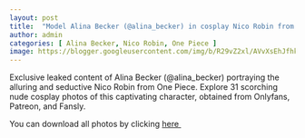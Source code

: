```yaml
---
layout: post
title:  "Model Alina Becker (@alina_becker) in cosplay Nico Robin from One Piece - 31 leaked photos from Onlyfans, Patreon, and Fansly"
author: admin
categories: [ Alina Becker, Nico Robin, One Piece ]
image: https://blogger.googleusercontent.com/img/b/R29vZ2xl/AVvXsEhJfhkvFq5wOmJNLcx2jRDh0bGaj3CqxOuV_ren_Pxh0EqhKMiKId_DjGH2sGQiSBo28psjTfEE4suvDOgvt_oE2Bq3ZjRwVvex9fwWeCrqM8ZHnTYt5X409wUpfmyHwQKd0mW7PKVao7Fi08rxwolKN9B8RZ4w-aLSPVDi5f21G8mAwZd5GtrD0yG0jDiv/s1600/1.webp
---
```


Exclusive leaked content of Alina Becker (@alina_becker) portraying the alluring and seductive Nico Robin from One Piece. Explore 31 scorching nude cosplay photos of this captivating character, obtained from Onlyfans, Patreon, and Fansly.

<p>You can download all photos by clicking <a href="https://www.mediafire.com/file/kfmwktdms906hpx/Model_Alina_Becker_%2528%2540alina_becker%2529_in_cosplay_Nico_Robin_from_One_Piece_-_31_leaked_photos_from_Onlyfans%252C_Patreon%252C_and_Fansly.rar/file">here&nbsp;</a></p>

<div class="separator" style="clear: both;"><a href="https://blogger.googleusercontent.com/img/b/R29vZ2xl/AVvXsEhJfhkvFq5wOmJNLcx2jRDh0bGaj3CqxOuV_ren_Pxh0EqhKMiKId_DjGH2sGQiSBo28psjTfEE4suvDOgvt_oE2Bq3ZjRwVvex9fwWeCrqM8ZHnTYt5X409wUpfmyHwQKd0mW7PKVao7Fi08rxwolKN9B8RZ4w-aLSPVDi5f21G8mAwZd5GtrD0yG0jDiv/s1600/1.webp" style="display: block; padding: 1em 0; text-align: center; "><img alt="" border="0" data-original-height="1707" data-original-width="1280" src="https://blogger.googleusercontent.com/img/b/R29vZ2xl/AVvXsEhJfhkvFq5wOmJNLcx2jRDh0bGaj3CqxOuV_ren_Pxh0EqhKMiKId_DjGH2sGQiSBo28psjTfEE4suvDOgvt_oE2Bq3ZjRwVvex9fwWeCrqM8ZHnTYt5X409wUpfmyHwQKd0mW7PKVao7Fi08rxwolKN9B8RZ4w-aLSPVDi5f21G8mAwZd5GtrD0yG0jDiv/s1600/1.webp"/></a></div><div class="separator" style="clear: both;"><a href="https://blogger.googleusercontent.com/img/b/R29vZ2xl/AVvXsEjdtHmhQOQwpQwB7i4LUJykDs-PoI6DVC1qD6_VDtMR02FGHqI4xBZaSTrtnKmipVMTLxxbw7HmBZACjWhW_oxegBIwizP_bQHre1ucCTCdekSLgAOnCmehXOiToE6gAASHFWgop-480KbHwYAyDtpgd4fxZYLPBHFnHSB6AuynZmrsXQARQTp82-VpsEee/s1600/2.webp" style="display: block; padding: 1em 0; text-align: center; "><img alt="" border="0" data-original-height="1707" data-original-width="1280" src="https://blogger.googleusercontent.com/img/b/R29vZ2xl/AVvXsEjdtHmhQOQwpQwB7i4LUJykDs-PoI6DVC1qD6_VDtMR02FGHqI4xBZaSTrtnKmipVMTLxxbw7HmBZACjWhW_oxegBIwizP_bQHre1ucCTCdekSLgAOnCmehXOiToE6gAASHFWgop-480KbHwYAyDtpgd4fxZYLPBHFnHSB6AuynZmrsXQARQTp82-VpsEee/s1600/2.webp"/></a></div><div class="separator" style="clear: both;"><a href="https://blogger.googleusercontent.com/img/b/R29vZ2xl/AVvXsEjiNL8p4Bjiu8HKd3KUAIJ9huGvinLKJpQVVfUZVbCt1fn7W9SxArQwkOCdT96-uUVIptduSWxMxBJ2KGOzFb2miEo5dXLx8M_80sd0SGwS3AHyNZWHR9e7t_MMeQ0bnM_dpsS6s1wBmGzxolI1lCSj_Yzf0i_RZimhTme8rXak3ywy3I0PEjMSPkEduwmA/s1600/3.webp" style="display: block; padding: 1em 0; text-align: center; "><img alt="" border="0" data-original-height="1707" data-original-width="1280" src="https://blogger.googleusercontent.com/img/b/R29vZ2xl/AVvXsEjiNL8p4Bjiu8HKd3KUAIJ9huGvinLKJpQVVfUZVbCt1fn7W9SxArQwkOCdT96-uUVIptduSWxMxBJ2KGOzFb2miEo5dXLx8M_80sd0SGwS3AHyNZWHR9e7t_MMeQ0bnM_dpsS6s1wBmGzxolI1lCSj_Yzf0i_RZimhTme8rXak3ywy3I0PEjMSPkEduwmA/s1600/3.webp"/></a></div><div class="separator" style="clear: both;"><a href="https://blogger.googleusercontent.com/img/b/R29vZ2xl/AVvXsEiC3Xb5o1g0HHMlO6p5mPA5dwjPXEa57DKywP1ux0jormW1anPdDw3MJvuFz5uS7yMZSFlXm2s74N-iBt3BW_RLQCwbhp-ukT7mNnysJZgZ2Bqpf8rsfqRUmFmsVlbFJPPv16ARTh91w6XFC3z85XczDG5YAWs3Z1Xlt1cSmjx9_HlIPr_rvGMa5qcsfpT2/s1600/4.webp" style="display: block; padding: 1em 0; text-align: center; "><img alt="" border="0" data-original-height="1707" data-original-width="1280" src="https://blogger.googleusercontent.com/img/b/R29vZ2xl/AVvXsEiC3Xb5o1g0HHMlO6p5mPA5dwjPXEa57DKywP1ux0jormW1anPdDw3MJvuFz5uS7yMZSFlXm2s74N-iBt3BW_RLQCwbhp-ukT7mNnysJZgZ2Bqpf8rsfqRUmFmsVlbFJPPv16ARTh91w6XFC3z85XczDG5YAWs3Z1Xlt1cSmjx9_HlIPr_rvGMa5qcsfpT2/s1600/4.webp"/></a></div><div class="separator" style="clear: both;"><a href="https://blogger.googleusercontent.com/img/b/R29vZ2xl/AVvXsEiDJPYEuwst9u6jqdOd06ggqfcjxoNR3L0R9M-mlLTjJWcXlxv9CIYeVC8M2htyLO6QsBdFg2eD5v6C3jLjzAWv2MIlvjQnLQux9sSxEIMYT2kBADctgwhREv31B1LRYF6-bsGB-qKfpK_6ubBjO2Mf3XEhDAXUm6vHpIVmSbNDVwhk_KLd5alsfOw320pU/s1600/5.webp" style="display: block; padding: 1em 0; text-align: center; "><img alt="" border="0" data-original-height="1707" data-original-width="1280" src="https://blogger.googleusercontent.com/img/b/R29vZ2xl/AVvXsEiDJPYEuwst9u6jqdOd06ggqfcjxoNR3L0R9M-mlLTjJWcXlxv9CIYeVC8M2htyLO6QsBdFg2eD5v6C3jLjzAWv2MIlvjQnLQux9sSxEIMYT2kBADctgwhREv31B1LRYF6-bsGB-qKfpK_6ubBjO2Mf3XEhDAXUm6vHpIVmSbNDVwhk_KLd5alsfOw320pU/s1600/5.webp"/></a></div><div class="separator" style="clear: both;"><a href="https://blogger.googleusercontent.com/img/b/R29vZ2xl/AVvXsEiiYcK5FNcE0tAA4z7dVF4-T42fpCkMoHI39fcreWx6rCyx0F7AcO0I5Dkq95nL4eax9W63FUNnuTRZbAozVG6_ftm0fBOgkgX2eAgIoKitNTSeT7j4IFMkJK8F3-6H710K_QMVbw9urxgCUvYVLZKHR7HBSP9m6Kh7QJqfYEy5832epCyCnEOxAUudUC_s/s1600/6.webp" style="display: block; padding: 1em 0; text-align: center; "><img alt="" border="0" data-original-height="1707" data-original-width="1280" src="https://blogger.googleusercontent.com/img/b/R29vZ2xl/AVvXsEiiYcK5FNcE0tAA4z7dVF4-T42fpCkMoHI39fcreWx6rCyx0F7AcO0I5Dkq95nL4eax9W63FUNnuTRZbAozVG6_ftm0fBOgkgX2eAgIoKitNTSeT7j4IFMkJK8F3-6H710K_QMVbw9urxgCUvYVLZKHR7HBSP9m6Kh7QJqfYEy5832epCyCnEOxAUudUC_s/s1600/6.webp"/></a></div><div class="separator" style="clear: both;"><a href="https://blogger.googleusercontent.com/img/b/R29vZ2xl/AVvXsEgemaKa939O6VYZKIcvA6_TsGxaJP1iT1OTRxLZBqZNtQqA9NDlK7DfcqD0rIVje0Mq2V6tajG_JdenCLy3lPOuug-A8FAleObW_Yxuqmz4euL0lv_CWChTTJcImYN2rzlySmRoYrl8HdQsPOcyf06WYFcElPTZWKX0c9JGaADb2tstuurnN9yvPytwG2-o/s1600/7.webp" style="display: block; padding: 1em 0; text-align: center; "><img alt="" border="0" data-original-height="1707" data-original-width="1280" src="https://blogger.googleusercontent.com/img/b/R29vZ2xl/AVvXsEgemaKa939O6VYZKIcvA6_TsGxaJP1iT1OTRxLZBqZNtQqA9NDlK7DfcqD0rIVje0Mq2V6tajG_JdenCLy3lPOuug-A8FAleObW_Yxuqmz4euL0lv_CWChTTJcImYN2rzlySmRoYrl8HdQsPOcyf06WYFcElPTZWKX0c9JGaADb2tstuurnN9yvPytwG2-o/s1600/7.webp"/></a></div><div class="separator" style="clear: both;"><a href="https://blogger.googleusercontent.com/img/b/R29vZ2xl/AVvXsEhhDJt_BOOHIzJ3_-kd8rLmYGb3MWg6bn396ANrZ0y2_n9vDwUZepf_Eh33H3Ko_yaQ8fTIW6jRrnjsLVjtCMSpZllOyJdef6XO7F-PyYDtLkrCuzvWwAL-g_lD8b2mQ-2hGdvOnzB9TzQAaYeWtSeSM9ibHENUNPr4p7f7wdkSS9RvHI5JiRr_FsuKY8HM/s1600/8.webp" style="display: block; padding: 1em 0; text-align: center; "><img alt="" border="0" data-original-height="1707" data-original-width="1280" src="https://blogger.googleusercontent.com/img/b/R29vZ2xl/AVvXsEhhDJt_BOOHIzJ3_-kd8rLmYGb3MWg6bn396ANrZ0y2_n9vDwUZepf_Eh33H3Ko_yaQ8fTIW6jRrnjsLVjtCMSpZllOyJdef6XO7F-PyYDtLkrCuzvWwAL-g_lD8b2mQ-2hGdvOnzB9TzQAaYeWtSeSM9ibHENUNPr4p7f7wdkSS9RvHI5JiRr_FsuKY8HM/s1600/8.webp"/></a></div><div class="separator" style="clear: both;"><a href="https://blogger.googleusercontent.com/img/b/R29vZ2xl/AVvXsEgBHUntZPbl2_uGHfuNgpshwyNHmkiUa8_PuHHsoTxmFVJJ9dK98ck-fjfPdJTz3043E-HDjh-DInbYt03f8KsBHJjcLeV6agsrGEo7y_Ou2NNtGDANwrbJT5jFfdhUjfKmIw7P7xIwJFw9btVBKfPoenTniYClMBQGJJa9EI1WdtxvYnTPTH3yuMi5ml6v/s1600/9.webp" style="display: block; padding: 1em 0; text-align: center; "><img alt="" border="0" data-original-height="1707" data-original-width="1280" src="https://blogger.googleusercontent.com/img/b/R29vZ2xl/AVvXsEgBHUntZPbl2_uGHfuNgpshwyNHmkiUa8_PuHHsoTxmFVJJ9dK98ck-fjfPdJTz3043E-HDjh-DInbYt03f8KsBHJjcLeV6agsrGEo7y_Ou2NNtGDANwrbJT5jFfdhUjfKmIw7P7xIwJFw9btVBKfPoenTniYClMBQGJJa9EI1WdtxvYnTPTH3yuMi5ml6v/s1600/9.webp"/></a></div><div class="separator" style="clear: both;"><a href="https://blogger.googleusercontent.com/img/b/R29vZ2xl/AVvXsEiwASxNf5-H94YEo2cklHm1QtkElKFnp1JU5cNoT7KKeZMpHfqDAUEyrQGtjYly7snFGmLHDgl4BmfJ7gewJEIPEvHk9up8pw_s2M0DWC-OXFSU36DYkxVQN3HS6RVE83ePbbKqGcb7slYiIPkqpq3Hb_g4ewwzlQ9GLZogODizYMijun3ppbI4ta3SBJuM/s1600/10.webp" style="display: block; padding: 1em 0; text-align: center; "><img alt="" border="0" data-original-height="1707" data-original-width="1280" src="https://blogger.googleusercontent.com/img/b/R29vZ2xl/AVvXsEiwASxNf5-H94YEo2cklHm1QtkElKFnp1JU5cNoT7KKeZMpHfqDAUEyrQGtjYly7snFGmLHDgl4BmfJ7gewJEIPEvHk9up8pw_s2M0DWC-OXFSU36DYkxVQN3HS6RVE83ePbbKqGcb7slYiIPkqpq3Hb_g4ewwzlQ9GLZogODizYMijun3ppbI4ta3SBJuM/s1600/10.webp"/></a></div><div class="separator" style="clear: both;"><a href="https://blogger.googleusercontent.com/img/b/R29vZ2xl/AVvXsEiKYgyhwp3plz4TStZl8d8ZaBdBZ9a_57oODiy8owawSR582FOotM-A0qpuT728_xXSrWKS_aqmcB7vWsA_k7XPf0xN2djVp-gG2aKpEzBKgAgnF2WJPV0c8hFLPQNGo5j1_3_V34V2fcqhmpRq7cM4p32Pl_n_VTgbXTcEJkm2Ps4MjGyztfdFBas5hGD9/s1600/11.webp" style="display: block; padding: 1em 0; text-align: center; "><img alt="" border="0" data-original-height="1707" data-original-width="1280" src="https://blogger.googleusercontent.com/img/b/R29vZ2xl/AVvXsEiKYgyhwp3plz4TStZl8d8ZaBdBZ9a_57oODiy8owawSR582FOotM-A0qpuT728_xXSrWKS_aqmcB7vWsA_k7XPf0xN2djVp-gG2aKpEzBKgAgnF2WJPV0c8hFLPQNGo5j1_3_V34V2fcqhmpRq7cM4p32Pl_n_VTgbXTcEJkm2Ps4MjGyztfdFBas5hGD9/s1600/11.webp"/></a></div><div class="separator" style="clear: both;"><a href="https://blogger.googleusercontent.com/img/b/R29vZ2xl/AVvXsEhlG4_8QwdKSBjJ9kIS_-ZM9MN0PnGsI5rRVFC8U49eR5erAsxrqJIGHXclIsM0P86VjAhvviz7hsUlS9VByBL8-DjAlFozKTgT3aGphyphenhyphenFvfpwQ64x8qjy_Cz_O6F7FSe3DXim6jp0M2EG6qqn_o59oxn873duXP-IdYUmZvctNt4I6gbyPZQ4xwpXqywam/s1600/12.webp" style="display: block; padding: 1em 0; text-align: center; "><img alt="" border="0" data-original-height="1707" data-original-width="1280" src="https://blogger.googleusercontent.com/img/b/R29vZ2xl/AVvXsEhlG4_8QwdKSBjJ9kIS_-ZM9MN0PnGsI5rRVFC8U49eR5erAsxrqJIGHXclIsM0P86VjAhvviz7hsUlS9VByBL8-DjAlFozKTgT3aGphyphenhyphenFvfpwQ64x8qjy_Cz_O6F7FSe3DXim6jp0M2EG6qqn_o59oxn873duXP-IdYUmZvctNt4I6gbyPZQ4xwpXqywam/s1600/12.webp"/></a></div><div class="separator" style="clear: both;"><a href="https://blogger.googleusercontent.com/img/b/R29vZ2xl/AVvXsEgqeh9Q9ZAoJRnVcQQyjYmFSTxvi4B1X6tGX1n6Ft6XYkhJwg-lT-wFXM4zIw9bG3JBJkXkQTvcF4sg79xXaW18dmJF-BVuqYLmZvAgdKlCU65ONgraxrejBwHmBwvJ_ZmKwLC9PcsJ7mu7je8Epf10fWs2mopWBJ9la26Td2PZOcFcPZ66g6KUPHdir1tU/s1600/13.webp" style="display: block; padding: 1em 0; text-align: center; "><img alt="" border="0" data-original-height="1707" data-original-width="1280" src="https://blogger.googleusercontent.com/img/b/R29vZ2xl/AVvXsEgqeh9Q9ZAoJRnVcQQyjYmFSTxvi4B1X6tGX1n6Ft6XYkhJwg-lT-wFXM4zIw9bG3JBJkXkQTvcF4sg79xXaW18dmJF-BVuqYLmZvAgdKlCU65ONgraxrejBwHmBwvJ_ZmKwLC9PcsJ7mu7je8Epf10fWs2mopWBJ9la26Td2PZOcFcPZ66g6KUPHdir1tU/s1600/13.webp"/></a></div><div class="separator" style="clear: both;"><a href="https://blogger.googleusercontent.com/img/b/R29vZ2xl/AVvXsEjZzZhnGw582yLB8so0jOsl-JXJuWNoLxvSCaiQGoWujSUgYfKoWcFaqqMy9Bbb5sJ94YgoK0pPSoxwtGsmb7P1S5Wt6Lz01ETb7qwvULMF1nyBqZCGE5eNfhEhMaxxM79f9MLZYsWsg7lc54x5_d5tdbz0yzloz7r80lRhirh13PZ9_0GkCPnjx6oOF338/s1600/14.webp" style="display: block; padding: 1em 0; text-align: center; "><img alt="" border="0" data-original-height="1707" data-original-width="1280" src="https://blogger.googleusercontent.com/img/b/R29vZ2xl/AVvXsEjZzZhnGw582yLB8so0jOsl-JXJuWNoLxvSCaiQGoWujSUgYfKoWcFaqqMy9Bbb5sJ94YgoK0pPSoxwtGsmb7P1S5Wt6Lz01ETb7qwvULMF1nyBqZCGE5eNfhEhMaxxM79f9MLZYsWsg7lc54x5_d5tdbz0yzloz7r80lRhirh13PZ9_0GkCPnjx6oOF338/s1600/14.webp"/></a></div><div class="separator" style="clear: both;"><a href="https://blogger.googleusercontent.com/img/b/R29vZ2xl/AVvXsEhrOUeimHSvL5RexuxMSlWnZdCOdxUEqbnr1RywDst1-QOvJGNQGNL_t1tUbEPAqLAB0kV5tW3j9vN5yrKm4xsTmehz6Gjd2v3mITuq7h-ncxC49ccvcVwv38ZUTzHJJG3FQ_8dep7wKSXHEP-GlVmGeSGuyrQ6kcQxVq_VGSZSHVoiEmuhv0-AWZSLLlE8/s1600/15.webp" style="display: block; padding: 1em 0; text-align: center; "><img alt="" border="0" data-original-height="1707" data-original-width="1280" src="https://blogger.googleusercontent.com/img/b/R29vZ2xl/AVvXsEhrOUeimHSvL5RexuxMSlWnZdCOdxUEqbnr1RywDst1-QOvJGNQGNL_t1tUbEPAqLAB0kV5tW3j9vN5yrKm4xsTmehz6Gjd2v3mITuq7h-ncxC49ccvcVwv38ZUTzHJJG3FQ_8dep7wKSXHEP-GlVmGeSGuyrQ6kcQxVq_VGSZSHVoiEmuhv0-AWZSLLlE8/s1600/15.webp"/></a></div><div class="separator" style="clear: both;"><a href="https://blogger.googleusercontent.com/img/b/R29vZ2xl/AVvXsEhEGf_ETBgJiPjg0vmcX6zbxnqL8Bt6V4vSLYkwoiIdELPUcazEJAScm09eIeHClmu86fV8t_kt8q0qQmrzwISj04510P4pZaOxzkHbxWrsxsxH1MBYqcOwyH4GmsgGT6XJS8teoiETIgRtEm6daHPZFKsD6ihcVq7lSqw0K6B9Xf9ygKpH5BqXy4eaN1FT/s1600/16.webp" style="display: block; padding: 1em 0; text-align: center; "><img alt="" border="0" data-original-height="1707" data-original-width="1280" src="https://blogger.googleusercontent.com/img/b/R29vZ2xl/AVvXsEhEGf_ETBgJiPjg0vmcX6zbxnqL8Bt6V4vSLYkwoiIdELPUcazEJAScm09eIeHClmu86fV8t_kt8q0qQmrzwISj04510P4pZaOxzkHbxWrsxsxH1MBYqcOwyH4GmsgGT6XJS8teoiETIgRtEm6daHPZFKsD6ihcVq7lSqw0K6B9Xf9ygKpH5BqXy4eaN1FT/s1600/16.webp"/></a></div><div class="separator" style="clear: both;"><a href="https://blogger.googleusercontent.com/img/b/R29vZ2xl/AVvXsEi-NtvAV6dD7Wo-ELtlHEuAWb8_ZHuGNdOWycYJF4FptJmrKgiyPw_hXH0WZBS-N0DlrWI7x4e2S_m1MZBxMIqf65Q6X6qMk5MBhRY04zWtWNN_jbLSJJk52TshBrRM1DmZZRd1qu7vxBK38QmpERrlYcpt8PgNtZtKmY-Hg9FtrYMvIy8CqCLtAvfE9tGL/s1600/17.webp" style="display: block; padding: 1em 0; text-align: center; "><img alt="" border="0" data-original-height="1707" data-original-width="1280" src="https://blogger.googleusercontent.com/img/b/R29vZ2xl/AVvXsEi-NtvAV6dD7Wo-ELtlHEuAWb8_ZHuGNdOWycYJF4FptJmrKgiyPw_hXH0WZBS-N0DlrWI7x4e2S_m1MZBxMIqf65Q6X6qMk5MBhRY04zWtWNN_jbLSJJk52TshBrRM1DmZZRd1qu7vxBK38QmpERrlYcpt8PgNtZtKmY-Hg9FtrYMvIy8CqCLtAvfE9tGL/s1600/17.webp"/></a></div><div class="separator" style="clear: both;"><a href="https://blogger.googleusercontent.com/img/b/R29vZ2xl/AVvXsEhHS204xKZrAUz2Sl60DYMlNUT6tulM1BExaDnuOMalPInDi7z0VbE9uDGIncRbwGYkkLMquqBzbfw5NCwnK-J5Qi7SOwFpWN07TUDBpcewZVPsbNrUBh7WefcruOyWnMyUXSDVoL66wMyoTXqUuTKKWgrNrqyySzK2uFNgUQYE3awwXj5TPgPOe0I2fjN4/s1600/18.webp" style="display: block; padding: 1em 0; text-align: center; "><img alt="" border="0" data-original-height="1707" data-original-width="1280" src="https://blogger.googleusercontent.com/img/b/R29vZ2xl/AVvXsEhHS204xKZrAUz2Sl60DYMlNUT6tulM1BExaDnuOMalPInDi7z0VbE9uDGIncRbwGYkkLMquqBzbfw5NCwnK-J5Qi7SOwFpWN07TUDBpcewZVPsbNrUBh7WefcruOyWnMyUXSDVoL66wMyoTXqUuTKKWgrNrqyySzK2uFNgUQYE3awwXj5TPgPOe0I2fjN4/s1600/18.webp"/></a></div><div class="separator" style="clear: both;"><a href="https://blogger.googleusercontent.com/img/b/R29vZ2xl/AVvXsEgZv2IBZw2IZtbpwqTyxZBR8_ZyAuxBEjS3rjpvKyzLwXFkEPLOTQT2H17Yh-tCfFu4JV23t8ahbgo5LBfPgGycb4v31BNR726jtHzwB7XVImbfiX2nSGTf0zYWglWIPbFdP8B-mghaBMX-IvG20dCbA28CF7vebLdJmvrvJNiDcr4qLyvNONSkumy1ZgAI/s1600/19.webp" style="display: block; padding: 1em 0; text-align: center; "><img alt="" border="0" data-original-height="1707" data-original-width="1280" src="https://blogger.googleusercontent.com/img/b/R29vZ2xl/AVvXsEgZv2IBZw2IZtbpwqTyxZBR8_ZyAuxBEjS3rjpvKyzLwXFkEPLOTQT2H17Yh-tCfFu4JV23t8ahbgo5LBfPgGycb4v31BNR726jtHzwB7XVImbfiX2nSGTf0zYWglWIPbFdP8B-mghaBMX-IvG20dCbA28CF7vebLdJmvrvJNiDcr4qLyvNONSkumy1ZgAI/s1600/19.webp"/></a></div><div class="separator" style="clear: both;"><a href="https://blogger.googleusercontent.com/img/b/R29vZ2xl/AVvXsEiTg83kw-Gzogy-n5nN32CICn9hZQ17Prft1Xc89n5u3NW1_MVI_HO-c4O6D1Mg9ZDSmU9dfTb2q3qOf-I967s65aook7ueQ356BcSq83074ZayrJX083BHG4OTqXEf4GKG8jQQXoRLQWK-haxQPPhMjHaHteNsxJqKv2MleDnWcyt-pNserJ2mWyo0UPcN/s1600/20.webp" style="display: block; padding: 1em 0; text-align: center; "><img alt="" border="0" data-original-height="1707" data-original-width="1280" src="https://blogger.googleusercontent.com/img/b/R29vZ2xl/AVvXsEiTg83kw-Gzogy-n5nN32CICn9hZQ17Prft1Xc89n5u3NW1_MVI_HO-c4O6D1Mg9ZDSmU9dfTb2q3qOf-I967s65aook7ueQ356BcSq83074ZayrJX083BHG4OTqXEf4GKG8jQQXoRLQWK-haxQPPhMjHaHteNsxJqKv2MleDnWcyt-pNserJ2mWyo0UPcN/s1600/20.webp"/></a></div><div class="separator" style="clear: both;"><a href="https://blogger.googleusercontent.com/img/b/R29vZ2xl/AVvXsEg3Srftbc3qqBMaCqACO13qVQeBwvfVej3hciyTPtnUMpKCoN8qkOaW2yxj5wnlOvnKcIkneJ87Cdq9hO42puKrXCD-4kjhiy6dPDh1HVR16600ZjAVM5DNffAcMCc5weB_8vDDAGIY5TVCSIg6Y_PTo52TXxWhb0q36NBoiOvFuEpgkaAuvXkA54eYUfbt/s1600/21.webp" style="display: block; padding: 1em 0; text-align: center; "><img alt="" border="0" data-original-height="1707" data-original-width="1280" src="https://blogger.googleusercontent.com/img/b/R29vZ2xl/AVvXsEg3Srftbc3qqBMaCqACO13qVQeBwvfVej3hciyTPtnUMpKCoN8qkOaW2yxj5wnlOvnKcIkneJ87Cdq9hO42puKrXCD-4kjhiy6dPDh1HVR16600ZjAVM5DNffAcMCc5weB_8vDDAGIY5TVCSIg6Y_PTo52TXxWhb0q36NBoiOvFuEpgkaAuvXkA54eYUfbt/s1600/21.webp"/></a></div><div class="separator" style="clear: both;"><a href="https://blogger.googleusercontent.com/img/b/R29vZ2xl/AVvXsEgcjC3oIsaARn6_5mpwIa_Y48ZanYFj-SbOham-TbvMfAFlOmHK1zYebyYw0JXlZkw7z5FCzhutom9NutCK1O9TryC7QLSg20fqPLN6s47d6f5EhJrBI2BZk2tczdl9Kf3EaNr2Zp0wH9JIwqdW0tSwEQV8dObDri2MPSEYYlepS49ezq2cEzDlWYcPVDCL/s1600/22.webp" style="display: block; padding: 1em 0; text-align: center; "><img alt="" border="0" data-original-height="1707" data-original-width="1280" src="https://blogger.googleusercontent.com/img/b/R29vZ2xl/AVvXsEgcjC3oIsaARn6_5mpwIa_Y48ZanYFj-SbOham-TbvMfAFlOmHK1zYebyYw0JXlZkw7z5FCzhutom9NutCK1O9TryC7QLSg20fqPLN6s47d6f5EhJrBI2BZk2tczdl9Kf3EaNr2Zp0wH9JIwqdW0tSwEQV8dObDri2MPSEYYlepS49ezq2cEzDlWYcPVDCL/s1600/22.webp"/></a></div><div class="separator" style="clear: both;"><a href="https://blogger.googleusercontent.com/img/b/R29vZ2xl/AVvXsEgR7ECaCpepSf1HW2jyVT2tTj6urSRa9U4E-8mK27gmt3wjO_13XhgEI2UHrVBExEzke_MV_AvQ-NzFhvyh-jHkDHAGccDaqIu7xrCx5x39FdJxEBdlLid0nuJfy5g6mWaVePOXFcJ59FPC_8mCYGx1JzP5RmNBnUMzL0yHYzVVPE0iVGBpJjQkUcfi4YlF/s1600/23.webp" style="display: block; padding: 1em 0; text-align: center; "><img alt="" border="0" data-original-height="1707" data-original-width="1280" src="https://blogger.googleusercontent.com/img/b/R29vZ2xl/AVvXsEgR7ECaCpepSf1HW2jyVT2tTj6urSRa9U4E-8mK27gmt3wjO_13XhgEI2UHrVBExEzke_MV_AvQ-NzFhvyh-jHkDHAGccDaqIu7xrCx5x39FdJxEBdlLid0nuJfy5g6mWaVePOXFcJ59FPC_8mCYGx1JzP5RmNBnUMzL0yHYzVVPE0iVGBpJjQkUcfi4YlF/s1600/23.webp"/></a></div><div class="separator" style="clear: both;"><a href="https://blogger.googleusercontent.com/img/b/R29vZ2xl/AVvXsEj8emIXv_bbLxQj1ishw5PeKOneAKAYXYV6oc0KaVdpWvYKYscpRABO5PyD2LCqseEiA_iB7BdBVZxtH_A88ws_ydasE2D8NyBb3lrVsnUK35f5QwDQvdjdX_XD9-3t80mZYcchWWfIZ88SXoBAmKx42GgFVw79H9JeLmovlf4Ug_JScPwgQqmRwVgi3qmI/s1600/24.webp" style="display: block; padding: 1em 0; text-align: center; "><img alt="" border="0" data-original-height="1707" data-original-width="1280" src="https://blogger.googleusercontent.com/img/b/R29vZ2xl/AVvXsEj8emIXv_bbLxQj1ishw5PeKOneAKAYXYV6oc0KaVdpWvYKYscpRABO5PyD2LCqseEiA_iB7BdBVZxtH_A88ws_ydasE2D8NyBb3lrVsnUK35f5QwDQvdjdX_XD9-3t80mZYcchWWfIZ88SXoBAmKx42GgFVw79H9JeLmovlf4Ug_JScPwgQqmRwVgi3qmI/s1600/24.webp"/></a></div><div class="separator" style="clear: both;"><a href="https://blogger.googleusercontent.com/img/b/R29vZ2xl/AVvXsEjkRL0wzPOFGKywskMmTi5lFMT9fTO5FK-h4e-UhvRilbp_uJAdYpr6yVntBu1EvJjw18SH4TeQnDYTijov34DFr77Nsczeb06_bVNptD4ZXUyfz3aRSWWQB7QzwJi2CwmplecIfM6aRMY9yydoxVBQBzcC9tUbTmw6D7ktwPMHCT5gMrT3p703KdtO6dhf/s1600/25.webp" style="display: block; padding: 1em 0; text-align: center; "><img alt="" border="0" data-original-height="1707" data-original-width="1280" src="https://blogger.googleusercontent.com/img/b/R29vZ2xl/AVvXsEjkRL0wzPOFGKywskMmTi5lFMT9fTO5FK-h4e-UhvRilbp_uJAdYpr6yVntBu1EvJjw18SH4TeQnDYTijov34DFr77Nsczeb06_bVNptD4ZXUyfz3aRSWWQB7QzwJi2CwmplecIfM6aRMY9yydoxVBQBzcC9tUbTmw6D7ktwPMHCT5gMrT3p703KdtO6dhf/s1600/25.webp"/></a></div><div class="separator" style="clear: both;"><a href="https://blogger.googleusercontent.com/img/b/R29vZ2xl/AVvXsEhLB00dAX2PF8lb2fixA_vjA7Bhso9POfNQbdqiK_toygKnwjYKYdGMbEQrpKrgqSCobUowv13aFxzOfFQzIBNflLH0C-n9R3TA7u42its1KT7PgEBkCw9M61AYXWRBlsFPgSqTUTRULR_euwbBUFZk-qEEWMi_UhOuI7TGTkewNXAK7eixqFLsNnicR1qv/s1600/26.webp" style="display: block; padding: 1em 0; text-align: center; "><img alt="" border="0" data-original-height="1707" data-original-width="1280" src="https://blogger.googleusercontent.com/img/b/R29vZ2xl/AVvXsEhLB00dAX2PF8lb2fixA_vjA7Bhso9POfNQbdqiK_toygKnwjYKYdGMbEQrpKrgqSCobUowv13aFxzOfFQzIBNflLH0C-n9R3TA7u42its1KT7PgEBkCw9M61AYXWRBlsFPgSqTUTRULR_euwbBUFZk-qEEWMi_UhOuI7TGTkewNXAK7eixqFLsNnicR1qv/s1600/26.webp"/></a></div><div class="separator" style="clear: both;"><a href="https://blogger.googleusercontent.com/img/b/R29vZ2xl/AVvXsEgML6yGYkHL1uOIxDiER-eOjZXeATiRhrXIQ107dQIwr30Zbs4OOf-cKWaP0LBSCYnX5nsDMQXVC67TpDYSjpzXuEIvxelyRSnOidhFwODNVX7TBa0_n2GPk29y00MxM5TKCl6fOpxCuAbzKUDakeU-ZCHChDyMb43wzkf6K0hy1kCOzLzg6QgugNXQcl94/s1600/27.webp" style="display: block; padding: 1em 0; text-align: center; "><img alt="" border="0" data-original-height="1707" data-original-width="1280" src="https://blogger.googleusercontent.com/img/b/R29vZ2xl/AVvXsEgML6yGYkHL1uOIxDiER-eOjZXeATiRhrXIQ107dQIwr30Zbs4OOf-cKWaP0LBSCYnX5nsDMQXVC67TpDYSjpzXuEIvxelyRSnOidhFwODNVX7TBa0_n2GPk29y00MxM5TKCl6fOpxCuAbzKUDakeU-ZCHChDyMb43wzkf6K0hy1kCOzLzg6QgugNXQcl94/s1600/27.webp"/></a></div><div class="separator" style="clear: both;"><a href="https://blogger.googleusercontent.com/img/b/R29vZ2xl/AVvXsEjaieEBolKcspcfL39-YCCb7vCi5UidpPkPy2dVVzWx4563LbfUKh9nH4fglp9AXNVbF64-3hubzisCcYZgwoUoKwHUBV13KQHNONQ8EXPnGPPxRthyWNj6r16lhcpl63US-5zvMncQ6iZdrF_3EsAf4CYZ7vYyY7K-OezEZ_pxXQjJvNUcAKN5u8AkloNM/s1600/28.webp" style="display: block; padding: 1em 0; text-align: center; "><img alt="" border="0" data-original-height="1707" data-original-width="1280" src="https://blogger.googleusercontent.com/img/b/R29vZ2xl/AVvXsEjaieEBolKcspcfL39-YCCb7vCi5UidpPkPy2dVVzWx4563LbfUKh9nH4fglp9AXNVbF64-3hubzisCcYZgwoUoKwHUBV13KQHNONQ8EXPnGPPxRthyWNj6r16lhcpl63US-5zvMncQ6iZdrF_3EsAf4CYZ7vYyY7K-OezEZ_pxXQjJvNUcAKN5u8AkloNM/s1600/28.webp"/></a></div><div class="separator" style="clear: both;"><a href="https://blogger.googleusercontent.com/img/b/R29vZ2xl/AVvXsEgsSyIdFCZ2IibKYN5XOX2ySV78xT21VudgHnrfcTc4i13c5oIPNbLGdcGuleND2UaOojilH00kL4MucuPHJG2DJKahvagDPMLk_2b1ozzt9SeTLnNJgi7tHYMAr1h4Yt2GxXlS4eLNjzBYlrC_9gTalDZPukOuAjA61NcGGbfeQENgHY39TUnbW4lbEg-L/s1600/29.webp" style="display: block; padding: 1em 0; text-align: center; "><img alt="" border="0" data-original-height="1707" data-original-width="1280" src="https://blogger.googleusercontent.com/img/b/R29vZ2xl/AVvXsEgsSyIdFCZ2IibKYN5XOX2ySV78xT21VudgHnrfcTc4i13c5oIPNbLGdcGuleND2UaOojilH00kL4MucuPHJG2DJKahvagDPMLk_2b1ozzt9SeTLnNJgi7tHYMAr1h4Yt2GxXlS4eLNjzBYlrC_9gTalDZPukOuAjA61NcGGbfeQENgHY39TUnbW4lbEg-L/s1600/29.webp"/></a></div><div class="separator" style="clear: both;"><a href="https://blogger.googleusercontent.com/img/b/R29vZ2xl/AVvXsEhDb3K_UBgy7nPi598aqiZc6UI_rq2Yp1BFc8syBEsXSWIb_AA0UGXlr7G5IQpJUAQicMlvf2Pcp8fTNSdFmLKct01zmov8ks2SHq6OuTqJN84gBwM06ApDNa6z41zJ7wMc1_upLWJDKXoZhhfM440jyvqYifGXn7AcViYA4W3RNU6_j_n61HR5YKl_PimX/s1600/30.webp" style="display: block; padding: 1em 0; text-align: center; "><img alt="" border="0" data-original-height="1707" data-original-width="1280" src="https://blogger.googleusercontent.com/img/b/R29vZ2xl/AVvXsEhDb3K_UBgy7nPi598aqiZc6UI_rq2Yp1BFc8syBEsXSWIb_AA0UGXlr7G5IQpJUAQicMlvf2Pcp8fTNSdFmLKct01zmov8ks2SHq6OuTqJN84gBwM06ApDNa6z41zJ7wMc1_upLWJDKXoZhhfM440jyvqYifGXn7AcViYA4W3RNU6_j_n61HR5YKl_PimX/s1600/30.webp"/></a></div><div class="separator" style="clear: both;"><a href="https://blogger.googleusercontent.com/img/b/R29vZ2xl/AVvXsEjCHjT1AH6AY3xdwf8Jj6WZEMwCO32qt9uvGR_pJb2RNcoLE2oyHd9eOn7H71qRBjNo4yybrmDUTXR5p0ZOHZWkt_WWyqCyCuNivvMbNqYyd_xZYc2t6wXQXzZTdwLTTvHAEdk1IKyg9DXqIAyz2OcK8id6XUjU2-Ay0wokkO2VWX5x_4MNq7CcCOshKrJm/s1600/31.webp" style="display: block; padding: 1em 0; text-align: center; "><img alt="" border="0" data-original-height="1707" data-original-width="1280" src="https://blogger.googleusercontent.com/img/b/R29vZ2xl/AVvXsEjCHjT1AH6AY3xdwf8Jj6WZEMwCO32qt9uvGR_pJb2RNcoLE2oyHd9eOn7H71qRBjNo4yybrmDUTXR5p0ZOHZWkt_WWyqCyCuNivvMbNqYyd_xZYc2t6wXQXzZTdwLTTvHAEdk1IKyg9DXqIAyz2OcK8id6XUjU2-Ay0wokkO2VWX5x_4MNq7CcCOshKrJm/s1600/31.webp"/></a></div>